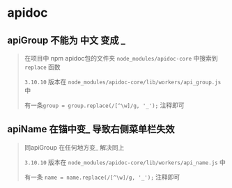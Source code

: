# apidoc

## apiGroup 不能为 中文 变成 _

>  在项目中 npm apidoc包的文件夹  `node_modules/apidoc-core` 中搜索到 `replace` 函数
>
> `3.10.10` 版本在 `node_modules/apidoc-core/lib/workers/api_group.js`中
>
> 有一条`group = group.replace(/[^\w]/g, '_');` 注释即可  



## apiName 在锚中变_ 导致右侧菜单栏失效

> 同apiGroup 在任何地方变_ 解决同上
>
> `3.10.10` 版本在 `node_modules/apidoc-core/lib/workers/api_name.js` 中
>
> 有一条 `name = name.replace(/[^\w]/g, '_');` 注释即可

